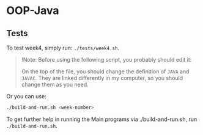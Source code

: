 # OOP-Java

## Tests

To test week4, simply run: `./tests/week4.sh`.

> !Note: Before using the following script, you probably should edit it:
>
> On the top of the file, you should change the definition of `JAVA` and
> `JAVAC`. They are linked differently in my computer, so you should change them
> as you need.

Or you can use:
```bash
./build-and-run.sh <week-number>
```

To get further help in running the Main programs via ./build-and-run.sh, run
`./build-and-run.sh`.
